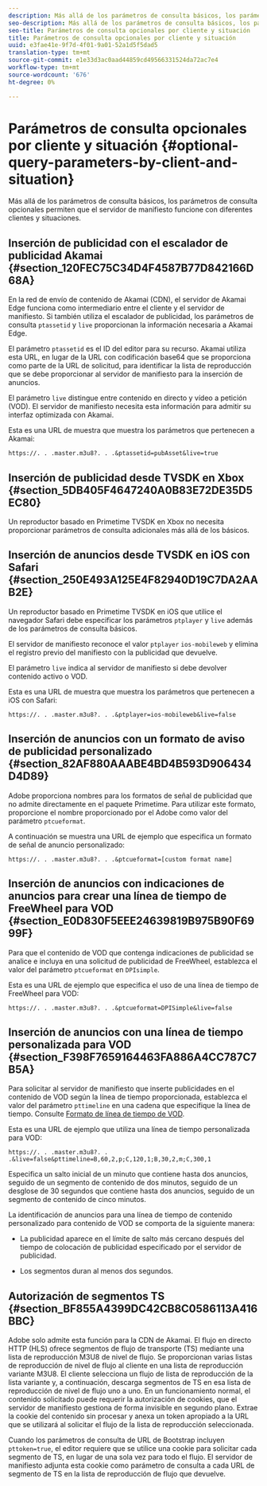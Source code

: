 ```yaml
---
description: Más allá de los parámetros de consulta básicos, los parámetros de consulta opcionales permiten que el servidor de manifiesto funcione con diferentes clientes y situaciones.
seo-description: Más allá de los parámetros de consulta básicos, los parámetros de consulta opcionales permiten que el servidor de manifiesto funcione con diferentes clientes y situaciones.
seo-title: Parámetros de consulta opcionales por cliente y situación
title: Parámetros de consulta opcionales por cliente y situación
uuid: e3fae41e-9f7d-4f01-9a01-52a1d5f5dad5
translation-type: tm+mt
source-git-commit: e1e33d3ac0aad44859cd49566331524da72ac7e4
workflow-type: tm+mt
source-wordcount: '676'
ht-degree: 0%

---
```



# Parámetros de consulta opcionales por cliente y situación {#optional-query-parameters-by-client-and-situation}

Más allá de los parámetros de consulta básicos, los parámetros de consulta opcionales permiten que el servidor de manifiesto funcione con diferentes clientes y situaciones.

## Inserción de publicidad con el escalador de publicidad Akamai {#section_120FEC75C34D4F4587B77D842166D68A}

En la red de envío de contenido de Akamai (CDN), el servidor de Akamai Edge funciona como intermediario entre el cliente y el servidor de manifiesto. Si también utiliza el escalador de publicidad, los parámetros de consulta `ptassetid` y `live` proporcionan la información necesaria a Akamai Edge.

El parámetro `ptassetid` es el ID del editor para su recurso. Akamai utiliza esta URL, en lugar de la URL con codificación base64 que se proporciona como parte de la URL de solicitud, para identificar la lista de reproducción que se debe proporcionar al servidor de manifiesto para la inserción de anuncios.

El parámetro `live` distingue entre contenido en directo y vídeo a petición (VOD). El servidor de manifiesto necesita esta información para admitir su interfaz optimizada con Akamai.

Esta es una URL de muestra que muestra los parámetros que pertenecen a Akamai:

```
https://. . .master.m3u8?. . .&ptassetid=pubAsset&live=true
```

## Inserción de publicidad desde TVSDK en Xbox {#section_5DB405F4647240A0B83E72DE35D5EC80}

Un reproductor basado en Primetime TVSDK en Xbox no necesita proporcionar parámetros de consulta adicionales más allá de los básicos.

## Inserción de anuncios desde TVSDK en iOS con Safari {#section_250E493A125E4F82940D19C7DA2AAB2E}

Un reproductor basado en Primetime TVSDK en iOS que utilice el navegador Safari debe especificar los parámetros `ptplayer` y `live` además de los parámetros de consulta básicos.

El servidor de manifiesto reconoce el valor `ptplayer` `ios-mobileweb` y elimina el registro previo del manifiesto con la publicidad que devuelve.

El parámetro `live` indica al servidor de manifiesto si debe devolver contenido activo o VOD.

Esta es una URL de muestra que muestra los parámetros que pertenecen a iOS con Safari:

```URL
https://. . .master.m3u8?. . .&ptplayer=ios-mobileweb&live=false
```

## Inserción de anuncios con un formato de aviso de publicidad personalizado {#section_82AF880AAABE4BD4B593D906434D4D89}

Adobe proporciona nombres para los formatos de señal de publicidad que no admite directamente en el paquete Primetime. Para utilizar este formato, proporcione el nombre proporcionado por el Adobe como valor del parámetro `ptcueformat`.

A continuación se muestra una URL de ejemplo que especifica un formato de señal de anuncio personalizado:

```URL
https://. . .master.m3u8?. . .&ptcueformat=[custom format name]
```

## Inserción de anuncios con indicaciones de anuncios para crear una línea de tiempo de FreeWheel para VOD {#section_E0D830F5EEE24639819B975B90F6999F}

Para que el contenido de VOD que contenga indicaciones de publicidad se analice e incluya en una solicitud de publicidad de FreeWheel, establezca el valor del parámetro `ptcueformat` en `DPIsimple`.

Esta es una URL de ejemplo que especifica el uso de una línea de tiempo de FreeWheel para VOD:

```URL
https://. . .master.m3u8?. . .&ptcueformat=DPISimple&live=false
```

## Inserción de anuncios con una línea de tiempo personalizada para VOD {#section_F398F7659164463FA886A4CC787C7B5A}

Para solicitar al servidor de manifiesto que inserte publicidades en el contenido de VOD según la línea de tiempo proporcionada, establezca el valor del parámetro `pttimeline` en una cadena que especifique la línea de tiempo. Consulte [Formato de línea de tiempo de VOD](/help/primetime-ad-insertion/~old-msapi-topics/ms-changes-vod-timeline/ms-api-timeline-format.md).

Esta es una URL de ejemplo que utiliza una línea de tiempo personalizada para VOD:

```URL
https://. . .master.m3u8?. . .&live=false&pttimeline=B,60,2,p;C,120,1;B,30,2,m;C,300,1
```

Especifica un salto inicial de un minuto que contiene hasta dos anuncios, seguido de un segmento de contenido de dos minutos, seguido de un desglose de 30 segundos que contiene hasta dos anuncios, seguido de un segmento de contenido de cinco minutos.

La identificación de anuncios para una línea de tiempo de contenido personalizado para contenido de VOD se comporta de la siguiente manera:

* La publicidad aparece en el límite de salto más cercano después del tiempo de colocación de publicidad especificado por el servidor de publicidad.

* Los segmentos duran al menos dos segundos.

## Autorización de segmentos TS {#section_BF855A4399DC42CB8C0586113A416BBC}

Adobe solo admite esta función para la CDN de Akamai. El flujo en directo HTTP (HLS) ofrece segmentos de flujo de transporte (TS) mediante una lista de reproducción M3U8 de nivel de flujo. Se proporcionan varias listas de reproducción de nivel de flujo al cliente en una lista de reproducción variante M3U8. El cliente selecciona un flujo de lista de reproducción de la lista variante y, a continuación, descarga segmentos de TS en esa lista de reproducción de nivel de flujo uno a uno. En un funcionamiento normal, el contenido solicitado puede requerir la autorización de cookies, que el servidor de manifiesto gestiona de forma invisible en segundo plano. Extrae la cookie del contenido sin procesar y anexa un token apropiado a la URL que se utilizará al solicitar el flujo de la lista de reproducción seleccionada.

Cuando los parámetros de consulta de URL de Bootstrap incluyen `pttoken=true`, el editor requiere que se utilice una cookie para solicitar cada segmento de TS, en lugar de una sola vez para todo el flujo. El servidor de manifiesto adjunta esta cookie como parámetro de consulta a cada URL de segmento de TS en la lista de reproducción de flujo que devuelve.
